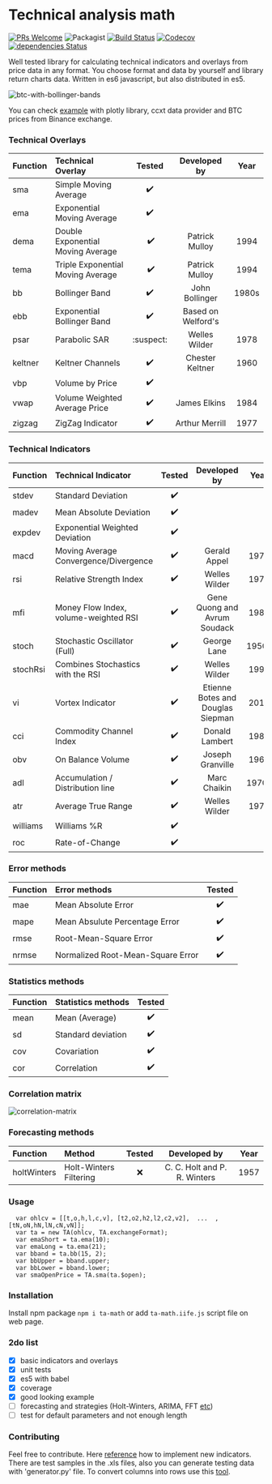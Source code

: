 
Technical analysis math
=========
[![PRs Welcome](https://img.shields.io/badge/PRs-welcome-brightgreen.svg?style=flat)](https://egghead.io/courses/how-to-contribute-to-an-open-source-project-on-github) 
![Packagist](https://img.shields.io/packagist/l/doctrine/orm.svg)
[![Build Status](https://travis-ci.org/munrocket/ta-math.svg?branch=master)](https://travis-ci.org/munrocket/ta-math)
[![Codecov](https://img.shields.io/codecov/c/github/munrocket/ta-math.svg)](https://codecov.io/gh/munrocket/ta-math)
[![dependencies Status](https://david-dm.org/munrocket/ta-math/status.svg)](https://david-dm.org/munrocket/ta-math)

Well tested library for calculating technical indicators and overlays from price data in any format. You choose format and data by yourself and library return charts data. Written in es6 javascript, but also distributed in es5. 

![btc-with-bollinger-bands](https://i.imgur.com/moDdzmM.png)

You can check [example](https://cdn.rawgit.com/munrocket/ta-math/9436df09/test/test.html) with plotly library, ccxt data provider and BTC prices from Binance exchange.

[//]: # (used emoji ✔️️❔❌:suspect:)

### Technical Overlays
| Function  | Technical Overlay                     | Tested   | Developed by       | Year |
|:----------|:--------------------------------------|:--------:|:------------------:|:----:|
| sma       | Simple Moving Average                 |    ✔️️    |                   |      |
| ema       | Exponential Moving Average            |    ✔️️    |                   |      |
| dema      | Double Exponential Moving Average     |   ️ ✔️️    | Patrick  Mulloy   | 1994 |
| tema      | Triple Exponential Moving Average     |   ️ ✔️️    | Patrick  Mulloy   | 1994 |
| bb        | Bollinger Band                        |    ✔️️    | John Bollinger    | 1980s|
| ebb       | Exponential Bollinger Band            |    ✔️️    | Based on Welford's|      |
| psar      | Parabolic SAR                         | :suspect: | Welles Wilder     | 1978 |
| keltner   | Keltner Channels                      |    ✔️️    | Chester Keltner   | 1960 |
| vbp       | Volume by Price                       |    ✔️️    |                   |      |
| vwap      | Volume Weighted Average Price         |    ✔️️    | James Elkins      | 1984 |
| zigzag    | ZigZag Indicator                      |    ✔️️    | Arthur Merrill    | 1977 |

### Technical Indicators
| Function  | Technical Indicator                   | Tested  | Developed by                      | Year |
|:----------|:--------------------------------------|:-------:|:---------------------------------:|:----:|
| stdev     | Standard Deviation                    |   ✔️️    |                                   |      |
| madev     | Mean Absolute Deviation               |   ✔️    |                                   |      |
| expdev    | Exponential Weighted Deviation        |   ✔️    |                                   |      |
| macd      | Moving Average Convergence/Divergence |   ✔️    | Gerald Appel                      | 1979 |
| rsi       | Relative Strength Index               |   ✔️    | Welles Wilder                     | 1978 |
| mfi       | Money Flow Index, volume-weighted RSI |   ✔️    | Gene Quong and Avrum Soudack      | 1989 |
| stoch     | Stochastic Oscillator (Full)          |   ✔️    | George Lane                       | 1950s|
| stochRsi  | Combines Stochastics with the RSI     |   ✔️    | Welles Wilder                     | 1994 |
| vi        | Vortex Indicator                      |   ✔️    | Etienne Botes and Douglas Siepman | 2010 |
| cci       | Commodity Channel Index               |   ✔️    | Donald Lambert                    | 1980 |
| obv       | On Balance Volume                     |   ✔️    | Joseph Granville                  | 1963 |
| adl       | Accumulation / Distribution line      |   ✔️    | Marc Chaikin                      | 1970s|
| atr       | Average True Range                    |   ✔️    | Welles Wilder                     | 1978 |
| williams  | Williams %R                           |   ✔️    |                                   |      |
| roc       | Rate-of-Change                        |   ✔️    |                                   |      |

### Error methods
| Function  | Error methods                         | Tested  |
|:----------|:--------------------------------------|:-------:|
| mae       | Mean Absolute Error                   |    ✔️   |
| mape      | Mean Absulute Percentage Error        |    ✔️   |
| rmse      | Root-Mean-Square Error                |    ✔️   |
| nrmse     | Normalized Root-Mean-Square Error     |    ✔️   |

### Statistics methods
| Function  | Statistics methods                    | Tested  |
|:----------|:--------------------------------------|:-------:|
| mean      | Mean (Average)                        |    ✔️   |
| sd        | Standard deviation                    |    ✔️   |
| cov       | Covariation                           |    ✔️   |
| cor       | Correlation                           |    ✔️   |

### Correlation matrix
![correlation-matrix](https://i.imgur.com/6tVQifE.png)

### Forecasting methods 
| Function     | Method                          | Tested  | Developed by                   | Year |
|:-------------|:--------------------------------|:-------:|:------------------------------:|:----:|
| holtWinters  | Holt-Winters Filtering          |    ❌   | C. C. Holt and P. R. Winters   | 1957 |

### Usage
```
  var ohlcv = [[t,o,h,l,c,v], [t2,o2,h2,l2,c2,v2],  ...  ,[tN,oN,hN,lN,cN,vN]];
  var ta = new TA(ohlcv, TA.exchangeFormat);
  var emaShort = ta.ema(10);
  var emaLong = ta.ema(21);
  var bband = ta.bb(15, 2);
  var bbUpper = bband.upper;
  var bbLower = bband.lower;
  var smaOpenPrice = TA.sma(ta.$open);
```

### Installation
Install npm package `npm i ta-math` or add `ta-math.iife.js` script file on web page.

### 2do list

- [X] basic indicators and overlays
- [X] unit tests
- [X] es5 with babel
- [X] coverage
- [X] good looking example
- [ ] forecasting and strategies (Holt-Winters, ARIMA, FFT [etc](https://www.quantstart.com/articles#time-series-analysis))
- [ ] test for default parameters and not enough length

### Contributing

Feel free to contribute. Here [reference](http://stockcharts.com/school/doku.php?id=chart_school:technical_indicators) how to implement new indicators. There are test samples in the .xls files, also you can generate testing data with 'generator.py' file. To convert columns into rows use this [tool](https://www.browserling.com/tools/text-columns-to-rows).
